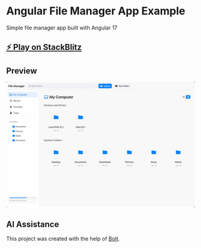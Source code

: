 # Angular File Manager App Example

Simple file manager app built with Angular 17

## [⚡️ Play on StackBlitz](https://stackblitz.com/~/github.com/relliv/angular-filemanager-app-example)

## Preview

![Preview](preview.gif)

## AI Assistance

This project was created with the help of [Bolt](https://bolt.new/).
